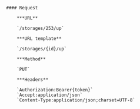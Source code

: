     #### Request

        ***URL**

        `/storages/253/up`

        ***URL template**

        `/storages/{id}/up`

        ***Method**

        `PUT`

        ***Headers**

        `Authorization:Bearer{token}`
        `Accept:application/json`
        `Content-Type:application/json;charset=UTF-8`
